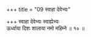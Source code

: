 +++
title = "09 स्वाहा देवेभ्यः"

+++
स्वाहा देवेभ्यः स्वाह्येभ्यः  
ऊर्ध्वाया दिशः शालाया नमो महिम्ने ॥ १० ॥